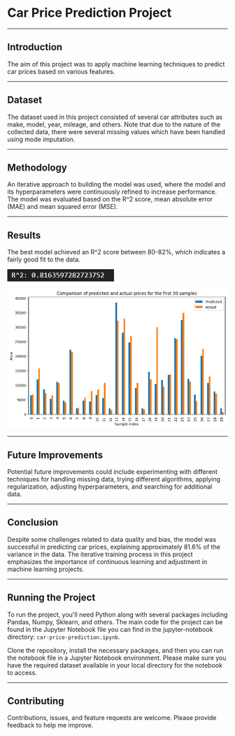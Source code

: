 # Car Price Prediction Project
---
## Introduction

The aim of this project was to apply machine learning techniques to predict car prices based on various features.

---
## Dataset

The dataset used in this project consisted of several car attributes such as make, model, year, mileage, and others. Note that due to the nature of the collected data, there were several missing values which have been handled using mode imputation.

---
## Methodology

An iterative approach to building the model was used, where the model and its hyperparameters were continuously refined to increase performance. The model was evaluated based on the R^2 score, mean absolute error (MAE) and mean squared error (MSE).

---
## Results

The best model achieved an R^2 score between 80-82%, which indicates a fairly good fit to the data.

![R^2](images/predicted-data-visualization/r2.png)

![Predicted Visualization](images/predicted-data-visualization/predicted4.png)

---
## Future Improvements

Potential future improvements could include experimenting with different techniques for handling missing data, trying different algorithms, applying regularization, adjusting hyperparameters, and searching for additional data.

---
## Conclusion

Despite some challenges related to data quality and bias, the model was successful in predicting car prices, explaining approximately 81.6% of the variance in the data. The iterative training process in this project emphasizes the importance of continuous learning and adjustment in machine learning projects.

---
## Running the Project

To run the project, you'll need Python along with several packages including Pandas, Numpy, Sklearn, and others. The main code for the project can be found in the Jupyter Notebook file you can find in the jupyter-notebook directory: `car-price-prediction.ipynb`.

Clone the repository, install the necessary packages, and then you can run the notebook file in a Jupyter Notebook environment. Please make sure you have the required dataset available in your local directory for the notebook to access.

---
## Contributing

Contributions, issues, and feature requests are welcome. Please provide feedback to help me improve.
